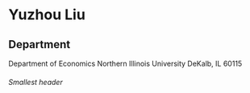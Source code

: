 # Yuzhou Liu

## Department

Department of Economics
Northern Illinois University
DeKalb, IL 60115

###### Smallest header
